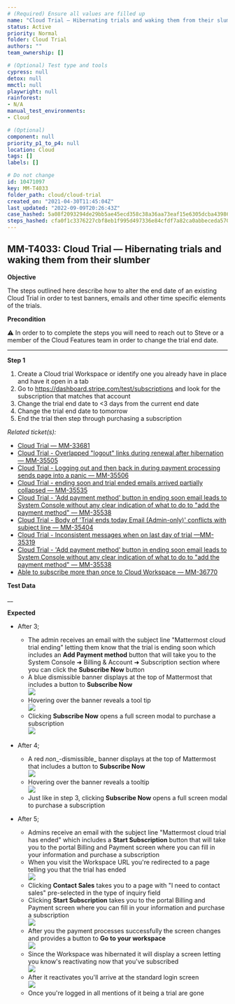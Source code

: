 ```yaml
---
# (Required) Ensure all values are filled up
name: "Cloud Trial — Hibernating trials and waking them from their slumber"
status: Active
priority: Normal
folder: Cloud Trial
authors: ""
team_ownership: []

# (Optional) Test type and tools
cypress: null
detox: null
mmctl: null
playwright: null
rainforest: 
- N/A
manual_test_environments: 
- Cloud

# (Optional)
component: null
priority_p1_to_p4: null
location: Cloud
tags: []
labels: []

# Do not change
id: 10471097
key: MM-T4033
folder_path: cloud/cloud-trial
created_on: "2021-04-30T11:45:04Z"
last_updated: "2022-09-09T20:26:43Z"
case_hashed: 5a08f2093294de29bb5ae45ecd358c38a36aa73eaf15e6305dcba439866cbd9a9aad16bbb291a107d48de48fb4b98722
steps_hashed: cfa0f1c3376227cbf8eb1f995d497336e84cfdf7a82ca0abbeceda5700201ea159bdd37fe9cdf0bc7d77360397ae988c
---
```


## MM-T4033: Cloud Trial — Hibernating trials and waking them from their slumber

**Objective**

The steps outlined here describe how to alter the end date of an existing Cloud Trial in order to test banners, emails and other time specific elements of the trials.

**Precondition**

⚠️ In order to to complete the steps you will need to reach out to Steve or a member of the Cloud Features team in order to change the trial end date.

---

**Step 1**

1. Create a Cloud trial Workspace or identify one you already have in place and have it open in a tab
2. Go to <https://dashboard.stripe.com/test/subscriptions> and look for the subscription that matches that account
3. Change the trial end date to <3 days from the current end date
4. Change the trial end date to tomorrow
5. End the trial then step through purchasing a subscription

_Related ticket(s):_

- [Cloud Trial — MM-33681](https://mattermost.atlassian.net/browse/MM-33681)
- [Cloud Trial - Overlapped "logout" links during renewal after hibernation — MM-35505](https://mattermost.atlassian.net/browse/MM-35505)
- [Cloud Trial - Logging out and then back in during payment processing sends page into a panic — MM-35506](https://mattermost.atlassian.net/browse/MM-35506)
- [Cloud Trial - ending soon and trial ended emails arrived partially collapsed — MM-35535](https://mattermost.atlassian.net/browse/MM-35535)
- [Cloud Trial - 'Add payment method' button in ending soon email leads to System Console without any clear indication of what to do to "add the payment method" — MM-35538](https://mattermost.atlassian.net/browse/MM-35538)
- [Cloud Trial - Body of 'Trial ends today Email (Admin-only)' conflicts with subject line — MM-35404](https://mattermost.atlassian.net/browse/MM-35404)
- [Cloud Trial - Inconsistent messages when on last day of trial —MM-35319](https://mattermost.atlassian.net/browse/MM-35319)
- [Cloud Trial - 'Add payment method' button in ending soon email leads to System Console without any clear indication of what to do to "add the payment method" — MM-35538](https://mattermost.atlassian.net/browse/MM-35538)
- [Able to subscribe more than once to Cloud Workspace — MM-36770](https://mattermost.atlassian.net/browse/MM-36770)

**Test Data**

\_\_

**Expected**

- After 3;

  - The admin receives an email with the subject line "Mattermost cloud trial ending" letting them know that the trial is ending soon which includes an **Add Payment method** button that will take you to the System Console ➜ Billing & Account ➜ Subscription section where you can click the **Subscribe Now** button
  - A blue dismissible banner displays at the top of Mattermost that includes a button to **Subscribe Now**
    \
    ![](https://smartbear-tm4j-prod-us-west-2-attachment-rich-text.s3.us-west-2.amazonaws.com/embedded-f3277290f945470c4add5d21ef3dc7ca7b74388fc7152bfb6b99ae58c66a95a8-1620331529945-1620331529945.png)
  - Hovering over the banner reveals a tool tip
    \
    ![](https://smartbear-tm4j-prod-us-west-2-attachment-rich-text.s3.us-west-2.amazonaws.com/embedded-f3277290f945470c4add5d21ef3dc7ca7b74388fc7152bfb6b99ae58c66a95a8-1620332371498-1620332371498.png)
  - Clicking **Subscribe Now** opens a full screen modal to purchase a subscription
    \
    ![](https://smartbear-tm4j-prod-us-west-2-attachment-rich-text.s3.us-west-2.amazonaws.com/embedded-f3277290f945470c4add5d21ef3dc7ca7b74388fc7152bfb6b99ae58c66a95a8-1620332432633-1620332432633.png)

- After 4;

  - A red _non_\_-dismissible\_ banner displays at the top of Mattermost that includes a button to **Subscribe Now**
    \
    ![](https://smartbear-tm4j-prod-us-west-2-attachment-rich-text.s3.us-west-2.amazonaws.com/embedded-f3277290f945470c4add5d21ef3dc7ca7b74388fc7152bfb6b99ae58c66a95a8-1620335948902-1620335948902.png)
  - Hovering over the banner reveals a tooltip
    \
    ![](https://smartbear-tm4j-prod-us-west-2-attachment-rich-text.s3.us-west-2.amazonaws.com/embedded-f3277290f945470c4add5d21ef3dc7ca7b74388fc7152bfb6b99ae58c66a95a8-1620335983739-1620335983739.png)
  - Just like in step 3, clicking **Subscribe Now** opens a full screen modal to purchase a subscription

- After 5;

  - Admins receive an email with the subject line "Mattermost cloud trial has ended" which includes a **Start Subscription** button that will take you to the portal Billing and Payment screen where you can fill in your information and purchase a subscription
  - When you visit the Workspace URL you're redirected to a page telling you that the trial has ended
    \
    ![](https://smartbear-tm4j-prod-us-west-2-attachment-rich-text.s3.us-west-2.amazonaws.com/embedded-f3277290f945470c4add5d21ef3dc7ca7b74388fc7152bfb6b99ae58c66a95a8-1620332548888-1620332548888.png)
  - Clicking **Contact Sales** takes you to a page with "I need to contact sales" pre-selected in the type of inquiry field
  - Clicking **Start Subscription** takes you to the portal Billing and Payment screen where you can fill in your information and purchase a subscription
    \
    ![](https://smartbear-tm4j-prod-us-west-2-attachment-rich-text.s3.us-west-2.amazonaws.com/embedded-f3277290f945470c4add5d21ef3dc7ca7b74388fc7152bfb6b99ae58c66a95a8-1620332775863-1620332775863.png)
  - After you the payment processes successfully the screen changes and provides a button to **Go to your workspace**
    \
    **![](https://smartbear-tm4j-prod-us-west-2-attachment-rich-text.s3.us-west-2.amazonaws.com/embedded-f3277290f945470c4add5d21ef3dc7ca7b74388fc7152bfb6b99ae58c66a95a8-1620334267136-1620334267136.png)**
  - Since the Workspace was hibernated it will display a screen letting you know's reactivating now that you've subscribed
    \
    ![](https://smartbear-tm4j-prod-us-west-2-attachment-rich-text.s3.us-west-2.amazonaws.com/embedded-f3277290f945470c4add5d21ef3dc7ca7b74388fc7152bfb6b99ae58c66a95a8-1620334364065-1620334364065.png)
  - After it reactivates you'll arrive at the standard login screen
    \
    ![](https://smartbear-tm4j-prod-us-west-2-attachment-rich-text.s3.us-west-2.amazonaws.com/embedded-f3277290f945470c4add5d21ef3dc7ca7b74388fc7152bfb6b99ae58c66a95a8-1620334421768-1620334421768.png)
  - Once you're logged in all mentions of it being a trial are gone
